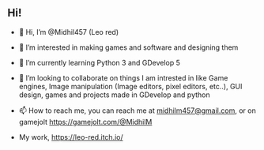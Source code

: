  ## Hi! 
- 👋 Hi, I’m @Midhil457 (Leo red)

- 👀 I’m interested in making games and software and designing them

- 🌱 I’m currently learning Python 3 and GDevelop 5

- 💞️ I’m looking to collaborate on things I am intrested in like Game engines, Image manipulation (Image editors, pixel editors, etc..), GUI design, games and projects made in GDevelop and python

- 📫 How to reach me, you can reach me at midhilm457@gmail.com, or on gamejolt https://gamejolt.com/@MidhilM

-    My work, https://leo-red.itch.io/

